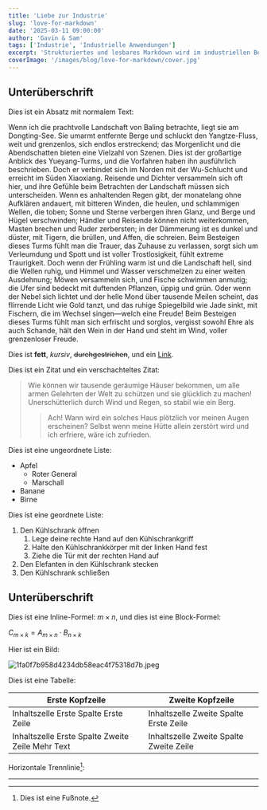 ```yaml
---
title: 'Liebe zur Industrie'
slug: 'love-for-markdown'
date: '2025-03-11 09:00:00'
author: 'Gavin & Sam'
tags: ['Industrie', 'Industrielle Anwendungen']
excerpt: 'Strukturiertes und lesbares Markdown wird im industriellen Bereich glänzen!'
coverImage: '/images/blog/love-for-markdown/cover.jpg'
---
```


## Unterüberschrift

Dies ist ein Absatz mit normalem Text:

Wenn ich die prachtvolle Landschaft von Baling betrachte, liegt sie am Dongting-See. Sie umarmt entfernte Berge und schluckt den Yangtze-Fluss, weit und grenzenlos, sich endlos erstreckend; das Morgenlicht und die Abendschatten bieten eine Vielzahl von Szenen. Dies ist der großartige Anblick des Yueyang-Turms, und die Vorfahren haben ihn ausführlich beschrieben. Doch er verbindet sich im Norden mit der Wu-Schlucht und erreicht im Süden Xiaoxiang. Reisende und Dichter versammeln sich oft hier, und ihre Gefühle beim Betrachten der Landschaft müssen sich unterscheiden. Wenn es anhaltenden Regen gibt, der monatelang ohne Aufklären andauert, mit bitteren Winden, die heulen, und schlammigen Wellen, die toben; Sonne und Sterne verbergen ihren Glanz, und Berge und Hügel verschwinden; Händler und Reisende können nicht weiterkommen, Masten brechen und Ruder zerbersten; in der Dämmerung ist es dunkel und düster, mit Tigern, die brüllen, und Affen, die schreien. Beim Besteigen dieses Turms fühlt man die Trauer, das Zuhause zu verlassen, sorgt sich um Verleumdung und Spott und ist voller Trostlosigkeit, fühlt extreme Traurigkeit. Doch wenn der Frühling warm ist und die Landschaft hell, sind die Wellen ruhig, und Himmel und Wasser verschmelzen zu einer weiten Ausdehnung; Möwen versammeln sich, und Fische schwimmen anmutig; die Ufer sind bedeckt mit duftenden Pflanzen, üppig und grün. Oder wenn der Nebel sich lichtet und der helle Mond über tausende Meilen scheint, das flirrende Licht wie Gold tanzt, und das ruhige Spiegelbild wie Jade sinkt, mit Fischern, die im Wechsel singen—welch eine Freude! Beim Besteigen dieses Turms fühlt man sich erfrischt und sorglos, vergisst sowohl Ehre als auch Schande, hält den Wein in der Hand und steht im Wind, voller grenzenloser Freude.

Dies ist **fett**, *kursiv*, ~~durchgestrichen~~, und ein [Link](https://blog.imalan.cn).

Dies ist ein Zitat und ein verschachteltes Zitat:

> Wie können wir tausende geräumige Häuser bekommen, um alle armen Gelehrten der Welt zu schützen und sie glücklich zu machen! Unerschütterlich durch Wind und Regen, so stabil wie ein Berg.
> > Ach! Wann wird ein solches Haus plötzlich vor meinen Augen erscheinen? Selbst wenn meine Hütte allein zerstört wird und ich erfriere, wäre ich zufrieden.



Dies ist eine ungeordnete Liste:

* Apfel
    * Roter General
    * Marschall
* Banane
* Birne

Dies ist eine geordnete Liste:

1. Den Kühlschrank öffnen
    1. Lege deine rechte Hand auf den Kühlschrankgriff
    2. Halte den Kühlschrankkörper mit der linken Hand fest
    3. Ziehe die Tür mit der rechten Hand auf
2. Den Elefanten in den Kühlschrank stecken
3. Den Kühlschrank schließen

## Unterüberschrift

Dies ist eine Inline-Formel: $m\times n$, und dies ist eine Block-Formel:

$C_{m\times k}=A_{m\times n}\cdot B_{n\times k}$

Hier ist ein Bild:

![1fa0f7b958d4234db58eac4f75318d7b.jpeg](https://cdn.imalan.cn/img/post/2934349b033b5bb5a19efc7233d3d539b700bcf5.jpg)

Dies ist eine Tabelle:

Erste Kopfzeile | Zweite Kopfzeile
--------------- | ---------------
Inhaltszelle Erste Spalte Erste Zeile | Inhaltszelle Zweite Spalte Erste Zeile
Inhaltszelle Erste Spalte Zweite Zeile Mehr Text | Inhaltszelle Zweite Spalte Zweite Zeile

Horizontale Trennlinie[^footnote1]:

------

[^footnote1]: Dies ist eine Fußnote.
